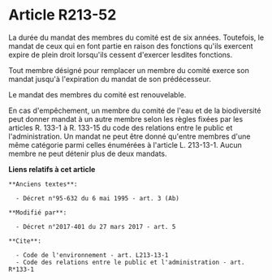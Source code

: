 # Article R213-52

La durée du mandat des membres du comité est de six années. Toutefois, le mandat de ceux qui en font partie en raison des
fonctions qu'ils exercent expire de plein droit lorsqu'ils cessent d'exercer lesdites fonctions.

Tout membre désigné pour remplacer un membre du comité exerce son mandat jusqu'à l'expiration du mandat de son prédécesseur.

Le mandat des membres du comité est renouvelable.

En cas d'empêchement, un membre du comité de l'eau et de la biodiversité peut donner mandat à un autre membre selon les
règles fixées par les articles R. 133-1 à R. 133-15 du code des relations entre le public et l'administration. Un mandat ne
peut être donné qu'entre membres d'une même catégorie parmi celles énumérées à l'article L. 213-13-1. Aucun membre ne peut
détenir plus de deux mandats.

**Liens relatifs à cet article**

	**Anciens textes**:

	  - Décret n°95-632 du 6 mai 1995 - art. 3 (Ab)

	**Modifié par**:

	  - Décret n°2017-401 du 27 mars 2017 - art. 5

	**Cite**:

	  - Code de l'environnement - art. L213-13-1
	  - Code des relations entre le public et l'administration - art. R*133-1
